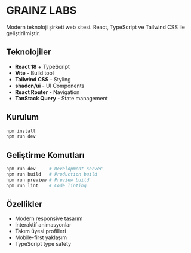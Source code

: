 # GRAINZ LABS

Modern teknoloji şirketi web sitesi. React, TypeScript ve Tailwind CSS ile geliştirilmiştir.

## Teknolojiler

- **React 18** + TypeScript
- **Vite** - Build tool
- **Tailwind CSS** - Styling
- **shadcn/ui** - UI Components
- **React Router** - Navigation
- **TanStack Query** - State management

## Kurulum

```bash
npm install
npm run dev
```

## Geliştirme Komutları

```bash
npm run dev     # Development server
npm run build   # Production build
npm run preview # Preview build
npm run lint    # Code linting
```

## Özellikler

- Modern responsive tasarım
- Interaktif animasyonlar
- Takım üyesi profilleri
- Mobile-first yaklaşım
- TypeScript type safety
